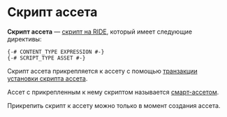 # Скрипт ассета

**Скрипт ассета** — [скрипт на RIDE](/ride/script.md), который имеет следующие директивы:

```ride
{-# CONTENT_TYPE EXPRESSION #-}
{-# SCRIPT_TYPE ASSET #-}
```

Скрипт ассета прикрепляется к ассету с помощью [транзакции установки скрипта ассета](/blockchain/transaction-type/set-asset-script-transaction.md).

Ассет с прикрепленным к нему скриптом называется [смарт-ассетом](/blockchain/token/smart-asset.md).

Прикрепить скрипт к ассету можно только в момент создания ассета.